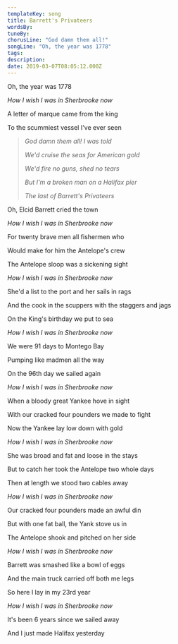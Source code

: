 ```yaml
---
templateKey: song
title: Barrett's Privateers  
wordsBy:
tuneBy:
chorusLine: "God damn them all!"
songLine: "Oh, the year was 1778"
tags:
description:
date: 2019-03-07T08:05:12.000Z
---
```

Oh, the year was 1778

*How I wish I was in Sherbrooke now*

A letter of marque came from the king

To the scummiest vessel I\'ve ever seen

> *God damn them all! I was told*
>
> *We\'d cruise the seas for American gold*
>
> *We\'d fire no guns, shed no tears*
>
> *But I\'m a broken man on a Halifax pier*
>
> *The last of Barrett\'s Privateers*

Oh, Elcid Barrett cried the town

*How I wish I was in Sherbrooke now*

For twenty brave men all fishermen who

Would make for him the Antelope\'s crew

The Antelope sloop was a sickening sight

*How I wish I was in Sherbrooke now*

She\'d a list to the port and her sails in rags

And the cook in the scuppers with the staggers and jags

On the King\'s birthday we put to sea

*How I wish I was in Sherbrooke now*

We were 91 days to Montego Bay

Pumping like madmen all the way

On the 96th day we sailed again

*How I wish I was in Sherbrooke now*

When a bloody great Yankee hove in sight

With our cracked four pounders we made to fight

Now the Yankee lay low down with gold

*How I wish I was in Sherbrooke now*

She was broad and fat and loose in the stays

But to catch her took the Antelope two whole days

Then at length we stood two cables away

*How I wish I was in Sherbrooke now*

Our cracked four pounders made an awful din

But with one fat ball, the Yank stove us in

The Antelope shook and pitched on her side

*How I wish I was in Sherbrooke now*

Barrett was smashed like a bowl of eggs

And the main truck carried off both me legs

So here I lay in my 23rd year

*How I wish I was in Sherbrooke now*

It\'s been 6 years since we sailed away

And I just made Halifax yesterday
